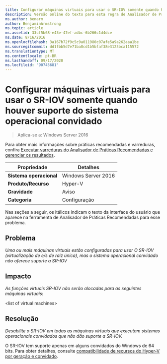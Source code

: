 ```yaml
---
title: Configurar máquinas virtuais para usar o SR-IOV somente quando houver suporte do sistema operacional convidado
description: Versão online do texto para esta regra de Analisador de Práticas Recomendadas.
ms.author: benarm
author: BenjaminArmstrong
ms.topic: article
ms.assetid: 33cf5b68-e43e-47ef-adbc-6b266c1d4dce
ms.date: 8/16/2016
ms.openlocfilehash: 3a167b72f9c5c9a011980c07afe5a9a262aaa1be
ms.sourcegitcommit: dd1fbb5d7e71ba8cd1b5bfaf38e3123bca115572
ms.translationtype: MT
ms.contentlocale: pt-BR
ms.lasthandoff: 09/17/2020
ms.locfileid: "90745681"
---
```

# <a name="configure-virtual-machines-to-use-sr-iov-only-when-supported-by-the-guest-operating-system"></a>Configurar máquinas virtuais para usar o SR-IOV somente quando houver suporte do sistema operacional convidado

>Aplica-se a: Windows Server 2016

Para obter mais informações sobre práticas recomendadas e varreduras, confira [Executar varreduras do Analisador de Práticas Recomendadas e gerenciar os resultados](https://go.microsoft.com/fwlink/p/?LinkID=223177).

|Propriedade|Detalhes|
|-|-|
|**Sistema operacional**|Windows Server 2016|
|**Produto/Recurso**|Hyper-V|
|**Gravidade**|Aviso|
|**Categoria**|Configuração|

Nas seções a seguir, os itálicos indicam o texto da interface do usuário que aparece na ferramenta de Analisador de Práticas Recomendadas para esse problema.

## <a name="issue"></a>Problema
*Uma ou mais máquinas virtuais estão configuradas para usar O SR-IOV (virtualização de e/s de raiz única), mas o sistema operacional convidado não oferece suporte a SR-IOV*

## <a name="impact"></a>Impacto
*As funções virtuais SR-IOV não serão alocadas para as seguintes máquinas virtuais:*

\<list of virtual machines>

## <a name="resolution"></a>Resolução
*Desabilite o SR-IOV em todas as máquinas virtuais que executam sistemas operacionais convidados que não dão suporte a SR-IOV.*

O SR-IOV tem suporte apenas em alguns convidados do Windows de 64 bits. Para obter detalhes, consulte [compatibilidade de recursos do Hyper-V por geração e convidado](../Hyper-V-feature-compatibility-by-generation-and-guest.md).



